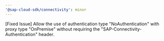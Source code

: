 ```yaml
---
'@sap-cloud-sdk/connectivity': minor
---
```


[Fixed Issue] Allow the use of authentication type "NoAuthentication" with proxy type "OnPremise" without requiring the "SAP-Connectivity-Authentication" header.
